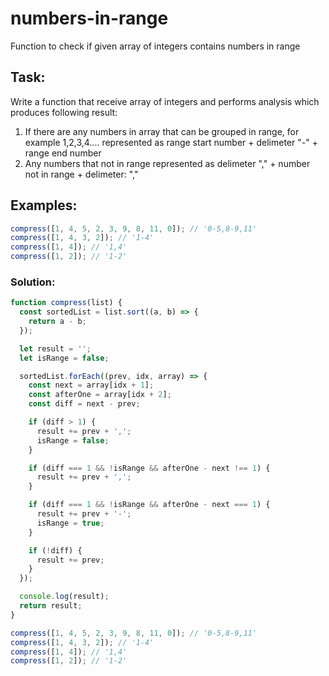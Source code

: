 # numbers-in-range
Function to check if given array of integers contains numbers in range

## Task:
Write a function that receive array of integers and performs analysis which produces following result:
1. If there are any numbers in array that can be grouped in range, for example 1,2,3,4.... represented as range start number + delimeter "-" + range end number
2. Any numbers that not in range represented as delimeter "," + number not in range + delimeter: ","

## Examples:
```js
compress([1, 4, 5, 2, 3, 9, 8, 11, 0]); // '0-5,8-9,11'
compress([1, 4, 3, 2]); // '1-4'
compress([1, 4]); // '1,4'
compress([1, 2]); // '1-2'
```

### Solution:
```js
function compress(list) {
  const sortedList = list.sort((a, b) => {
    return a - b;
  });

  let result = '';
  let isRange = false;

  sortedList.forEach((prev, idx, array) => {
    const next = array[idx + 1];
    const afterOne = array[idx + 2];
    const diff = next - prev;

    if (diff > 1) {
      result += prev + ',';
      isRange = false;
    }

    if (diff === 1 && !isRange && afterOne - next !== 1) {
      result += prev + ',';
    }

    if (diff === 1 && !isRange && afterOne - next === 1) {
      result += prev + '-';
      isRange = true;
    }

    if (!diff) {
      result += prev;
    }
  });

  console.log(result);
  return result;
}

compress([1, 4, 5, 2, 3, 9, 8, 11, 0]); // '0-5,8-9,11'
compress([1, 4, 3, 2]); // '1-4'
compress([1, 4]); // '1,4'
compress([1, 2]); // '1-2'
```
